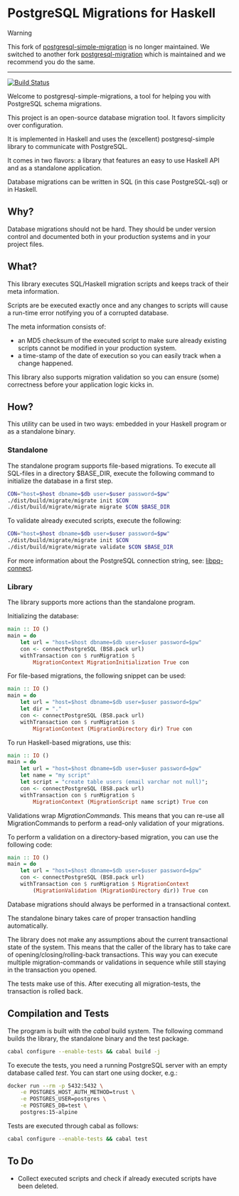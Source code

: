 # PostgreSQL Migrations for Haskell

> [!WARNING]  
> This fork of [postgresql-simple-migration](https://github.com/ameingast/postgresql-simple-migration) is no longer maintained.
> We switched to another fork [postgresql-migration](https://github.com/andrevdm/postgresql-migration) which is maintained and we recommend you do the same.

-----------------------------------

[![Build Status](https://api.travis-ci.org/ameingast/postgresql-simple-migration.png)](https://travis-ci.org/ameingast/postgresql-simple-migration)

Welcome to postgresql-simple-migrations, a tool for helping you with
PostgreSQL schema migrations.

This project is an open-source database migration tool. It favors simplicity
over configuration.

It is implemented in Haskell and uses the (excellent) postgresql-simple
library to communicate with PostgreSQL.

It comes in two flavors: a library that features an easy to use Haskell
API and as a standalone application.

Database migrations can be written in SQL (in this case PostgreSQL-sql)
or in Haskell.

## Why?
Database migrations should not be hard. They should be under version control
and documented both in your production systems and in your project files.

## What?
This library executes SQL/Haskell migration scripts and keeps track of their
meta information.

Scripts are be executed exactly once and any changes to scripts will cause
a run-time error notifying you of a corrupted database.

The meta information consists of:
* an MD5 checksum of the executed script to make sure already existing
  scripts cannot be modified in your production system.
* a time-stamp of the date of execution so you can easily track when a change
  happened.

This library also supports migration validation so you can ensure (some)
correctness before your application logic kicks in.

## How?
This utility can be used in two ways: embedded in your Haskell program or as
a standalone binary.

### Standalone
The standalone program supports file-based migrations. To execute all SQL-files
in a directory $BASE\_DIR, execute the following command to initialize the database
in a first step.

```bash
CON="host=$host dbname=$db user=$user password=$pw"
./dist/build/migrate/migrate init $CON
./dist/build/migrate/migrate migrate $CON $BASE_DIR
```

To validate already executed scripts, execute the following:
```bash
CON="host=$host dbname=$db user=$user password=$pw"
./dist/build/migrate/migrate init $CON
./dist/build/migrate/migrate validate $CON $BASE_DIR
```

For more information about the PostgreSQL connection string, see:
[libpq-connect](http://www.postgresql.org/docs/9.3/static/libpq-connect.html).

### Library
The library supports more actions than the standalone program.

Initializing the database:

```haskell
main :: IO ()
main = do
    let url = "host=$host dbname=$db user=$user password=$pw"
    con <- connectPostgreSQL (BS8.pack url)
    withTransaction con $ runMigration $
        MigrationContext MigrationInitialization True con
```

For file-based migrations, the following snippet can be used:

```haskell
main :: IO ()
main = do
    let url = "host=$host dbname=$db user=$user password=$pw"
    let dir = "."
    con <- connectPostgreSQL (BS8.pack url)
    withTransaction con $ runMigration $
        MigrationContext (MigrationDirectory dir) True con
```

To run Haskell-based migrations, use this:

```haskell
main :: IO ()
main = do
    let url = "host=$host dbname=$db user=$user password=$pw"
    let name = "my script"
    let script = "create table users (email varchar not null)";
    con <- connectPostgreSQL (BS8.pack url)
    withTransaction con $ runMigration $
        MigrationContext (MigrationScript name script) True con
```

Validations wrap _MigrationCommands_. This means that you can re-use all
MigrationCommands to perform a read-only validation of your migrations.

To perform a validation on a directory-based migration, you can use the
following code:

```haskell
main :: IO ()
main = do
    let url = "host=$host dbname=$db user=$user password=$pw"
    con <- connectPostgreSQL (BS8.pack url)
    withTransaction con $ runMigration $ MigrationContext
        (MigrationValidation (MigrationDirectory dir)) True con
```

Database migrations should always be performed in a transactional context.

The standalone binary takes care of proper transaction handling automatically.

The library does not make any assumptions about the current transactional state
of the system. This means that the caller of the library has to take care of
opening/closing/rolling-back transactions. This way you can execute multiple
migration-commands or validations in sequence while still staying in the
transaction you opened.

The tests make use of this. After executing all migration-tests, the
transaction is rolled back.

## Compilation and Tests
The program is built with the _cabal_ build system. The following command
builds the library, the standalone binary and the test package.

```bash
cabal configure --enable-tests && cabal build -j
```

To execute the tests, you need a running PostgreSQL server with an empty
database called _test_. You can start one using docker, e.g.:

```bash
docker run --rm -p 5432:5432 \
    -e POSTGRES_HOST_AUTH_METHOD=trust \
    -e POSTGRES_USER=postgres \
    -e POSTGRES_DB=test \
    postgres:15-alpine
```

 Tests are executed through cabal as follows:

```bash
cabal configure --enable-tests && cabal test
```

## To Do
* Collect executed scripts and check if already executed scripts have been
  deleted.

